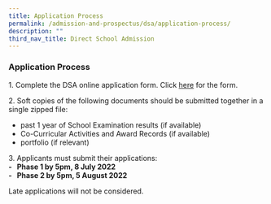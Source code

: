 ```yaml
---
title: Application Process
permalink: /admission-and-prospectus/dsa/application-process/
description: ""
third_nav_title: Direct School Admission
---
```

### **Application Process**
1\. Complete the DSA online application form. Click [here](https://go.gov.sg/yijc-dsa) for the form.

2\. Soft copies of the following documents should be submitted together in a single zipped file:

* past 1 year of School Examination results (if available)            
* Co-Curricular Activities and Award Records (if available)
* portfolio (if relevant)

3\. Applicants must submit their applications:<br>
**\-   Phase 1 by 5pm, 8 July 2022**<br>
**\-   Phase 2 by 5pm, 5 August 2022**

Late applications will not be considered.